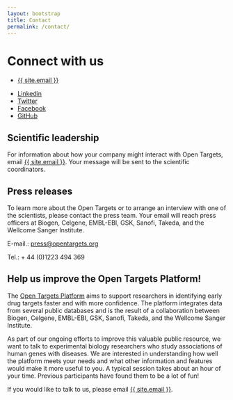 ```yaml
---
layout: bootstrap
title: Contact
permalink: /contact/
---
```


# Connect with us
<!-- email: [{{ site.email }}][email]
{% include icon-github.html username=site.github_username %}
{% include icon-twitter.html username=site.twitter_username %}
[LinkedIn][LinkedIn]
[Facebook][Facebook] -->

<ul class="footer-social-list">
    <li><a href="mailto:{{ site.email }}"><span class="fa fa-envelope"></span> {{ site.email }}</a></li>
</ul>

<ul class="footer-social-list">
    <li><a href="{{ site.linkedin }}"><span class="fa fa-linkedin"></span> <span class="hidden-xs">Linkedin</span></a></li>
    <li><a href="http://twitter.com/targetvalidate"><span class="fa fa-twitter"></span> <span class="hidden-xs">Twitter</span></a></li>
    <li><a href="{{ site.facebook }}"><span class="fa fa-facebook"></span> <span class="hidden-xs">Facebook</span></a></li>
    <li><a href="https://github.com/opentargets"><span class="fa fa-github"></span> <span class="hidden-xs">GitHub</span></a></li>
</ul>

## Scientific leadership
For information about how your company might interact with Open Targets, email [{{ site.email }}](email). Your message will be sent to the scientific coordinators.

## Press releases
To learn more about the Open Targets or to arrange an interview with one of the scientists, please contact the press team. Your email will reach press officers at Biogen, Celgene, EMBL-EBI, GSK, Sanofi, Takeda, and the Wellcome Sanger Institute.

E-mail.: [press@opentargets.org](mailto:press@opentargets.org)

Tel.: + 44 (0)1223 494 369

## Help us improve the Open Targets Platform!
The [Open Targets Platform](https://www.targetvalidation.org) aims to support researchers in identifying early drug targets faster and with more confidence. The platform integrates data from several public databases and is the result of a collaboration between Biogen, Celgene, EMBL-EBI, GSK, Sanofi, Takeda, and the Wellcome Sanger Institute.

As part of our ongoing efforts to improve this valuable public resource, we want to talk to experimental biology researchers who study associations of human genes with diseases. We are interested in understanding how well the platform meets your needs and what other information and features would make it more useful to you. A typical session takes about an hour of your time. Previous participants have found them to be a lot of fun!

If you would like to talk to us, please email [{{ site.email }}](email).
